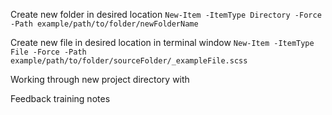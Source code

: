 Create new folder in desired location 
`New-Item -ItemType Directory -Force -Path example/path/to/folder/newFolderName`

Create new file in desired location in terminal window
`New-Item -ItemType File -Force -Path example/path/to/folder/sourceFolder/_exampleFile.scss`

Working through new project directory with 


Feedback training notes


  